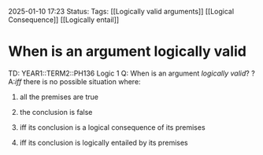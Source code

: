 2025-01-10 17:23
Status: 
Tags: [[Logically valid arguments]] [[Logical Consequence]] [[Logically entail]]
# When is an argument logically valid

TD: YEAR1::TERM2::PH136 Logic 1
Q: When is an argument _logically valid_?
?
A:_iff_ there is no possible situation where:
1) all the premises are true
2) the conclusion is false

1) iff its conclusion is a logical consequence of its premises

1) iff its conclusion is logically entailed by its premises
<!--ID: 1736530610604-->

